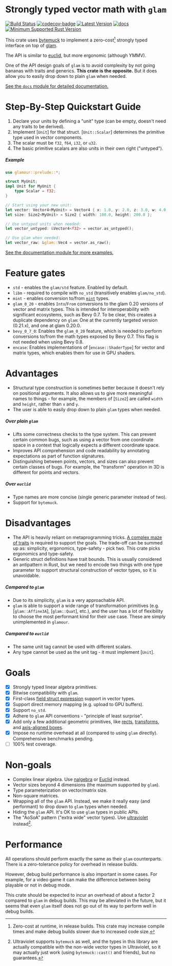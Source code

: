 # Strongly typed vector math with `glam`

[![Build Status]][github-ci] [![codecov-badge]][codecov]
[![Latest Version]][crates.io] [![docs]][docs.rs]
[![Minimum Supported Rust Version]][Rust 1.61.0]

This crate uses [bytemuck][] to implement a zero-cost[^zero_cost] strongly typed
interface on top of [glam][].

The API is similar to [euclid][], but more ergonomic (although YMMV).

One of the API design goals of `glam` is to avoid complexity by not going
bananas with traits and generics. **This crate is the opposite.** But it does
allow you to easily drop down to plain `glam` when needed.

[See the `docs` module for detailed documentation.](crate::docs)

[bytemuck]: https://docs.rs/bytemuck/latest/bytemuck/
[glam]: https://docs.rs/glam/latest/glam/
[euclid]: https://docs.rs/euclid/latest/euclid/

[^zero_cost]: Zero-cost at runtime, in release builds. This crate may increase
    compile times and make debug builds slower due to increased code size.

# Step-By-Step Quickstart Guide

1. Declare your units by defining a "unit" type (can be empty, doesn't need any
   traits to be derived).
2. Implement [`Unit`] for that struct. [`Unit::Scalar`] determines the primitive
   type used in vector components.
3. The scalar must be `f32`, `f64`, `i32`, or `u32`.
4. The basic primitive scalars are also units in their own right ("untyped").

##### Example

```rust
use glamour::prelude::*;

struct MyUnit;
impl Unit for MyUnit {
    type Scalar = f32;
}

// Start using your new unit:
let vector: Vector4<MyUnit> = Vector4 { x: 1.0, y: 2.0, z: 3.0, w: 4.0 };
let size: Size2<MyUnit> = Size2 { width: 100.0, height: 200.0 };

// Use untyped units when needed:
let vector_untyped: &Vector4<f32> = vector.as_untyped();

// Use glam when needed:
let vector_raw: &glam::Vec4 = vector.as_raw();
```

[See the documentation module for more examples.](crate::docs::examples)

# Feature gates

- `std` - enables the `glam/std` feature. Enabled by default.
- `libm` - required to compile with `no_std` (transitively enables
  `glam/no_std`).
- `mint` - enables conversion to/from
  [`mint`](https://docs.rs/mint/latest/mint/) types.
- `glam_0_20` - enables `Into`/`From` conversions to the glam 0.20 versions of
  vector and matrix types. This is intended for interoperability with
  significant ecosystems, such as Bevy 0.7. To be clear, this creates a
  duplicate dependency on `glam`: One at the currently targeted version
  (0.21.x), and one at glam 0.20.0.
- `bevy_0_7_0`: Enables the `glam_0_20` feature, which is needed to perform
  conversions to/from the math types exposed by Bevy 0.7. This flag is not
  needed when using Bevy 0.8.
- `encase`: Enables implementations of [`encase::ShaderType`] for vector and
  matrix types, which enables them for use in GPU shaders.

# Advantages

- Structural type construction is sometimes better because it doesn't rely on
  positional arguments. It also allows us to give more meaningful names to
  things - for example, the members of [`Size2`] are called `width` and
  `height`, rather than `x` and `y`.
- The user is able to easily drop down to plain `glam` types when needed.

##### Over plain `glam`

- Lifts some correctness checks to the type system. This can prevent certain
  common bugs, such as using a vector from one coordinate space in a context
  that logically expects a different coordinate space.
- Improves API comprehension and code readability by annotating expectations as
  part of function signatures.
- Distinguishing between points, vectors, and sizes can also prevent certain
  classes of bugs. For example, the "transform" operation in 3D is different for
  points and vectors.

##### Over `euclid`

- Type names are more concise (single generic parameter instead of two).
- Support for `bytemuck`.

# Disadvantages

- The API is heavily reliant on metaprogramming tricks. [A complex maze of
  traits](crate::traits) is required to support the goals. The trade-off can be
  summed up as: simplicity, ergonomics, type-safety - pick two. This crate picks
  ergonomics and type-safety.
- Generic struct definitions have trait bounds. This is usually considered an
  antipattern in Rust, but we need to encode two things with one type parameter
  to support structural construction of vector types, so it is unavoidable.

##### Compared to `glam`

- Due to its simplicity, `glam` is a very approachable API.
- `glam` is able to support a wide range of transformation primitives (e.g.
  [`glam::Affine3A`], [`glam::Quat`], etc.), and the user has a lot of
  flexibility to choose the most performant kind for their use case. These are
  simply unimplemented in `glamour`.

##### Compared to `euclid`

- The same unit tag cannot be used with different scalars.
- Any type cannot be used as the unit tag - it must implement [`Unit`].

# Goals

- [x] Strongly typed linear algebra primitives.
- [x] Bitwise compatibility with `glam`.
- [x] First-class [field struct expression] support in vector types.
- [x] Support direct memory mapping (e.g. upload to GPU buffers).
- [x] Support `no_std`.
- [x] Adhere to `glam` API conventions - "principle of least surprise".
- [x] Add only a few additional geometric primitives, like [rects](Rect),
  [transforms](Transform2), and [axis-aligned boxes](Box2).
- [x] Impose no runtime overhead at all (compared to using `glam` directly).
  Comprehensive benchmarks pending.
- [ ] 100% test coverage.

[field struct expression]: https://doc.rust-lang.org/reference/expressions/struct-expr.html#field-struct-expression

# Non-goals

- Complex linear algebra. Use [nalgebra][nalgebra] or [Euclid][euclid] instead.
- Vector sizes beyond 4 dimensions (the maximum supported by `glam`).
- Type parameterization on vector/matrix size.
- Non-square matrices.
- Wrapping all of the `glam` API. Instead, we make it really easy (and
  performant) to drop down to `glam` types when needed.
- Hiding the `glam` API. It's OK to use `glam` types in public APIs.
- The "AoSoA" pattern ("extra wide" vector types). Use [ultraviolet][uv]
  instead[^use_uv].

[^use_uv]: Ultraviolet supports `bytemuck` as well, and the types in this
    library are actually compatible with the non-wide vector types in
    Ultraviolet, so it may actually just work (using `bytemuck::cast()` and
    friends), but no guarantees.

[uv]: https://docs.rs/ultraviolet/latest/ultraviolet/
[nalgebra]: https://docs.rs/nalgebra/latest/nalgebra/

# Performance

All operations should perform exactly the same as their `glam` counterparts.
There is a zero-tolerance policy for overhead in release builds.

However, debug build performance is also important in some cases. For example,
for a video game it can make the difference between being playable or not in
debug mode.

This crate should be expected to incur an overhead of about a factor 2 compared
to `glam` in debug builds. This may be alleviated in the future, but it seems
that even `glam` itself does not go out of its way to perform well in debug
builds.

[Build Status]: https://github.com/simonask/glamour/actions/workflows/ci.yml/badge.svg
[github-ci]: https://github.com/simonask/glamour/actions/workflows/ci.yml
[codecov-badge]: https://codecov.io/gh/simonask/glamour/branch/main/graph/badge.svg?token=VKK61NGSAJ
[codecov]: https://codecov.io/gh/simonask/glamour
[Latest Version]: https://img.shields.io/crates/v/glamour.svg
[crates.io]: https://crates.io/crates/glamour/
[docs]: https://docs.rs/glamour/badge.svg
[docs.rs]: https://docs.rs/glamour/
[Minimum Supported Rust Version]: https://img.shields.io/badge/Rust-1.61.0-blue?color=fc8d62&logo=rust
[Rust 1.61.0]: https://github.com/rust-lang/rust/blob/master/RELEASES.md#version-1610-2022-05-19